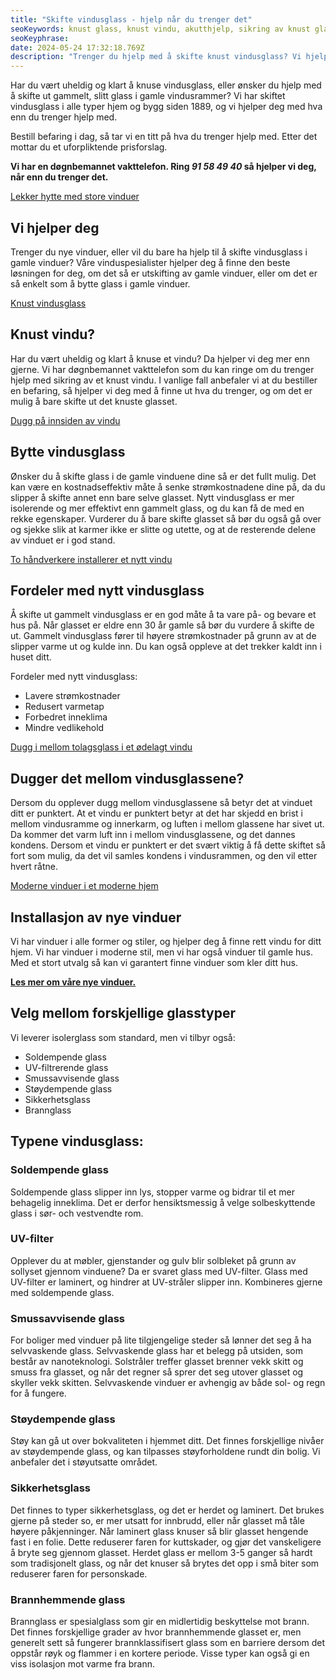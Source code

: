 ```yaml
---
title: "Skifte vindusglass - hjelp når du trenger det"
seoKeywords: knust glass, knust vindu, akutthjelp, sikring av knust glass, skifte vindusglass, modernisere vindu
seoKeyphrase:
date: 2024-05-24 17:32:18.769Z
description: "Trenger du hjelp med å skifte knust vindusglass? Vi hjelper deg 24 timer i døgnet. "
---
```


Har du vært uheldig og klart å knuse vindusglass, eller ønsker du hjelp med å skifte ut gammelt, slitt glass i gamle vindusrammer? Vi har skiftet vindusglass i alle typer hjem og bygg siden 1889, og vi hjelper deg med hva enn du trenger hjelp med.

Bestill befaring i dag, så tar vi en titt på hva du trenger hjelp med. Etter det mottar du et uforpliktende prisforslag.

**Vi har en døgnbemannet vakttelefon. Ring _91 58 49 40_ så hjelper vi deg, når enn du trenger det.**

[Lekker hytte med store vinduer](https://cdn.sanity.io/images/csbn9wp4/transformed-data/c7f290476d4a8dbf9efcbaeb08507e279748c3a5-2965x2965.jpg)

## Vi hjelper deg

Trenger du nye vinduer, eller vil du bare ha hjelp til å skifte vindusglass i gamle vinduer? Våre vinduspesialister hjelper deg å finne den beste løsningen for deg, om det så er utskifting av gamle vinduer, eller om det er så enkelt som å bytte glass i gamle vinduer.

[Knust vindusglass](https://cdn.sanity.io/images/csbn9wp4/transformed-data/d88cc3be51ad1d9b081c5f4831cfdf7e5dbd57ee-1920x1080.png)

## Knust vindu?

Har du vært uheldig og klart å knuse et vindu? Da hjelper vi deg mer enn gjerne. Vi har døgnbemannet vakttelefon som du kan ringe om du trenger hjelp med sikring av et knust vindu. I vanlige fall anbefaler vi at du bestiller en befaring, så hjelper vi deg med å finne ut hva du trenger, og om det er mulig å bare skifte ut det knuste glasset.

[Dugg på innsiden av vindu](https://cdn.sanity.io/images/csbn9wp4/transformed-data/a40e1e2ed8cae0b2b90ed183c0b0f4b00ed96b84-1920x1080.png)

## Bytte vindusglass

Ønsker du å skifte glass i de gamle vinduene dine så er det fullt mulig. Det kan være en kostnadseffektiv måte å senke strømkostnadene dine på, da du slipper å skifte annet enn bare selve glasset. Nytt vindusglass er mer isolerende og mer effektivt enn gammelt glass, og du kan få de med en rekke egenskaper. Vurderer du å bare skifte glasset så bør du også gå over og sjekke slik at karmer ikke er slitte og utette, og at de resterende delene av vinduet er i god stand.

[To håndverkere installerer et nytt vindu](https://cdn.sanity.io/images/csbn9wp4/transformed-data/1db020400af126626165a5cc7401e069077078dd-7300x4872.jpg)

## Fordeler med nytt vindusglass

Å skifte ut gammelt vindusglass er en god måte å ta vare på- og bevare et hus på. Når glasset er eldre enn 30 år gamle så bør du vurdere å skifte de ut. Gammelt vindusglass fører til høyere strømkostnader på grunn av at de slipper varme ut og kulde inn. Du kan også oppleve at det trekker kaldt inn i huset ditt.

Fordeler med nytt vindusglass:

- Lavere strømkostnader
- Redusert varmetap
- Forbedret inneklima
- Mindre vedlikehold

[Dugg i mellom tolagsglass i et ødelagt vindu](https://cdn.sanity.io/images/csbn9wp4/transformed-data/fe158f6b8e4034bcbcb657ef04a15b111d973ea2-1920x1080.png)

## Dugger det mellom vindusglassene?

Dersom du opplever dugg mellom vindusglassene så betyr det at vinduet ditt er punktert. At et vindu er punktert betyr at det har skjedd en brist i mellom vindusramme og innerkarm, og luften i mellom glassene har sivet ut. Da kommer det varm luft inn i mellom vindusglassene, og det dannes kondens. Dersom et vindu er punktert er det svært viktig å få dette skiftet så fort som mulig, da det vil samles kondens i vindusrammen, og den vil etter hvert råtne.

[Moderne vinduer i et moderne hjem](https://cdn.sanity.io/images/csbn9wp4/transformed-data/dd1e60826451e1814f1db63f195a2276e8fc2755-1500x2250.jpg)

## Installasjon av nye vinduer

Vi har vinduer i alle former og stiler, og hjelper deg å finne rett vindu for ditt hjem. Vi har vinduer i moderne stil, men vi har også vinduer til gamle hus. Med et stort utvalg så kan vi garantert finne vinduer som kler ditt hus.

[**Les mer om våre nye vinduer.**](/vinduer)

## Velg mellom forskjellige glasstyper

Vi leverer isolerglass som standard, men vi tilbyr også:

- Soldempende glass
- UV-filtrerende glass
- Smussavvisende glass
- Støydempende glass
- Sikkerhetsglass
- Brannglass

## Typene vindusglass:

### Soldempende glass

Soldempende glass slipper inn lys, stopper varme og bidrar til et mer behagelig inneklima. Det er derfor hensiktsmessig å velge solbeskyttende glass i sør- och vestvendte rom.

### UV-filter

Opplever du at møbler, gjenstander og gulv blir solbleket på grunn av sollyset gjennom vinduene? Da er svaret glass med UV-filter. Glass med UV-filter er laminert, og hindrer at UV-stråler slipper inn. Kombineres gjerne med soldempende glass.

### Smussavvisende glass

For boliger med vinduer på lite tilgjengelige steder så lønner det seg å ha selvvaskende glass. Selvvaskende glass har et belegg på utsiden, som består av nanoteknologi. Solstråler treffer glasset brenner vekk skitt og smuss fra glasset, og når det regner så sprer det seg utover glasset og skyller vekk skitten. Selvvaskende vinduer er avhengig av både sol- og regn for å fungere.

### Støydempende glass

Støy kan gå ut over bokvaliteten i hjemmet ditt. Det finnes forskjellige nivåer av støydempende glass, og kan tilpasses støyforholdene rundt din bolig. Vi anbefaler det i støyutsatte området.

### Sikkerhetsglass

Det finnes to typer sikkerhetsglass, og det er herdet og laminert. Det brukes gjerne på steder so, er mer utsatt for innbrudd, eller når glasset må tåle høyere påkjenninger. Når laminert glass knuser så blir glasset hengende fast i en folie. Dette reduserer faren for kuttskader, og gjør det vanskeligere å bryte seg gjennom glasset. Herdet glass er mellom 3-5 ganger så hardt som tradisjonelt glass, og når det knuser så brytes det opp i små biter som reduserer faren for personskade.

### Brannhemmende glass

Brannglass er spesialglass som gir en midlertidig beskyttelse mot brann. Det finnes forskjellige grader av hvor brannhemmende glasset er, men generelt sett så fungerer brannklassifisert glass som en barriere dersom det oppstår røyk og flammer i en kortere periode. Visse typer kan også gi en viss isolasjon mot varme fra brann.
